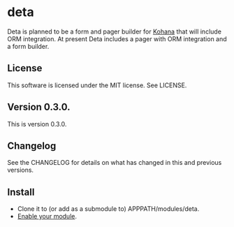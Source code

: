 deta
====
Deta is planned to be a form and pager builder for [Kohana](http://kohanaframework.org/) that will include ORM integration. At present Deta includes a pager with ORM integration and a form builder.

## License
This software is licensed under the MIT license. See LICENSE.

## Version 0.3.0.
This is version 0.3.0.

## Changelog
See the CHANGELOG for details on what has changed in this and previous versions.

## Install
* Clone it to (or add as a submodule to) APPPATH/modules/deta.
* [Enable your module](http://kohanaframework.org/3.3/guide/kohana/modules#enabling-modules).
